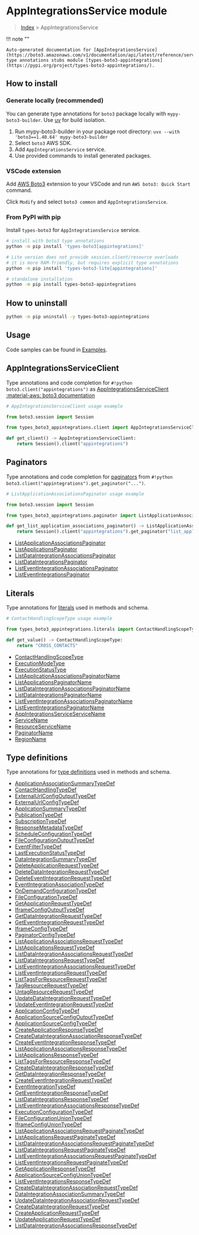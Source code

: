 #  AppIntegrationsService module

> [Index](../README.md) > AppIntegrationsService

!!! note ""

    Auto-generated documentation for [AppIntegrationsService](https://boto3.amazonaws.com/v1/documentation/api/latest/reference/services/appintegrations.html#appintegrationsservice)
    type annotations stubs module [types-boto3-appintegrations](https://pypi.org/project/types-boto3-appintegrations/).

## How to install

### Generate locally (recommended)

You can generate type annotations for `boto3` package locally with `mypy-boto3-builder`.
Use [uv](https://docs.astral.sh/uv/getting-started/installation/) for build isolation.

1. Run mypy-boto3-builder in your package root directory: `uvx --with 'boto3==1.40.64' mypy-boto3-builder`
1. Select `boto3` AWS SDK.
1. Add `AppIntegrationsService` service.
1. Use provided commands to install generated packages.


### VSCode extension

Add [AWS Boto3](https://marketplace.visualstudio.com/items?itemName=Boto3typed.boto3-ide)
extension to your VSCode and run `AWS boto3: Quick Start` command.

Click `Modify` and select `boto3 common` and `AppIntegrationsService`.


### From PyPI with pip

Install `types-boto3` for `AppIntegrationsService` service.

```bash
# install with boto3 type annotations
python -m pip install 'types-boto3[appintegrations]'

# Lite version does not provide session.client/resource overloads
# it is more RAM-friendly, but requires explicit type annotations
python -m pip install 'types-boto3-lite[appintegrations]'

# standalone installation
python -m pip install types-boto3-appintegrations
```



## How to uninstall

```bash
python -m pip uninstall -y types-boto3-appintegrations
```

## Usage

Code samples can be found in [Examples](./usage.md).

## AppIntegrationsServiceClient

Type annotations and code completion for  `#!python boto3.client("appintegrations")` as [AppIntegrationsServiceClient](./client.md)
[:material-aws: boto3 documentation](https://boto3.amazonaws.com/v1/documentation/api/latest/reference/services/appintegrations.html#AppIntegrationsService.Client)

```python
# AppIntegrationsServiceClient usage example

from boto3.session import Session

from types_boto3_appintegrations.client import AppIntegrationsServiceClient

def get_client() -> AppIntegrationsServiceClient:
    return Session().client("appintegrations")
```


## Paginators

Type annotations and code completion for [paginators](./paginators.md)
from `#!python boto3.client("appintegrations").get_paginator("...")`.

```python
# ListApplicationAssociationsPaginator usage example

from boto3.session import Session

from types_boto3_appintegrations.paginator import ListApplicationAssociationsPaginator

def get_list_application_associations_paginator() -> ListApplicationAssociationsPaginator:
    return Session().client("appintegrations").get_paginator("list_application_associations"))
```

- [ListApplicationAssociationsPaginator](./paginators.md#listapplicationassociationspaginator)
- [ListApplicationsPaginator](./paginators.md#listapplicationspaginator)
- [ListDataIntegrationAssociationsPaginator](./paginators.md#listdataintegrationassociationspaginator)
- [ListDataIntegrationsPaginator](./paginators.md#listdataintegrationspaginator)
- [ListEventIntegrationAssociationsPaginator](./paginators.md#listeventintegrationassociationspaginator)
- [ListEventIntegrationsPaginator](./paginators.md#listeventintegrationspaginator)









## Literals

Type annotations for [literals](./literals.md) used in methods and schema.

```python
# ContactHandlingScopeType usage example

from types_boto3_appintegrations.literals import ContactHandlingScopeType

def get_value() -> ContactHandlingScopeType:
    return "CROSS_CONTACTS"
```

- [ContactHandlingScopeType](./literals.md#contacthandlingscopetype)
- [ExecutionModeType](./literals.md#executionmodetype)
- [ExecutionStatusType](./literals.md#executionstatustype)
- [ListApplicationAssociationsPaginatorName](./literals.md#listapplicationassociationspaginatorname)
- [ListApplicationsPaginatorName](./literals.md#listapplicationspaginatorname)
- [ListDataIntegrationAssociationsPaginatorName](./literals.md#listdataintegrationassociationspaginatorname)
- [ListDataIntegrationsPaginatorName](./literals.md#listdataintegrationspaginatorname)
- [ListEventIntegrationAssociationsPaginatorName](./literals.md#listeventintegrationassociationspaginatorname)
- [ListEventIntegrationsPaginatorName](./literals.md#listeventintegrationspaginatorname)
- [AppIntegrationsServiceServiceName](./literals.md#appintegrationsserviceservicename)
- [ServiceName](./literals.md#servicename)
- [ResourceServiceName](./literals.md#resourceservicename)
- [PaginatorName](./literals.md#paginatorname)
- [RegionName](./literals.md#regionname)




## Type definitions

Type annotations for [type definitions](./type_defs.md) used in methods and schema.

- [ApplicationAssociationSummaryTypeDef](./type_defs.md#applicationassociationsummarytypedef)
- [ContactHandlingTypeDef](./type_defs.md#contacthandlingtypedef)
- [ExternalUrlConfigOutputTypeDef](./type_defs.md#externalurlconfigoutputtypedef)
- [ExternalUrlConfigTypeDef](./type_defs.md#externalurlconfigtypedef)
- [ApplicationSummaryTypeDef](./type_defs.md#applicationsummarytypedef)
- [PublicationTypeDef](./type_defs.md#publicationtypedef)
- [SubscriptionTypeDef](./type_defs.md#subscriptiontypedef)
- [ResponseMetadataTypeDef](./type_defs.md#responsemetadatatypedef)
- [ScheduleConfigurationTypeDef](./type_defs.md#scheduleconfigurationtypedef)
- [FileConfigurationOutputTypeDef](./type_defs.md#fileconfigurationoutputtypedef)
- [EventFilterTypeDef](./type_defs.md#eventfiltertypedef)
- [LastExecutionStatusTypeDef](./type_defs.md#lastexecutionstatustypedef)
- [DataIntegrationSummaryTypeDef](./type_defs.md#dataintegrationsummarytypedef)
- [DeleteApplicationRequestTypeDef](./type_defs.md#deleteapplicationrequesttypedef)
- [DeleteDataIntegrationRequestTypeDef](./type_defs.md#deletedataintegrationrequesttypedef)
- [DeleteEventIntegrationRequestTypeDef](./type_defs.md#deleteeventintegrationrequesttypedef)
- [EventIntegrationAssociationTypeDef](./type_defs.md#eventintegrationassociationtypedef)
- [OnDemandConfigurationTypeDef](./type_defs.md#ondemandconfigurationtypedef)
- [FileConfigurationTypeDef](./type_defs.md#fileconfigurationtypedef)
- [GetApplicationRequestTypeDef](./type_defs.md#getapplicationrequesttypedef)
- [IframeConfigOutputTypeDef](./type_defs.md#iframeconfigoutputtypedef)
- [GetDataIntegrationRequestTypeDef](./type_defs.md#getdataintegrationrequesttypedef)
- [GetEventIntegrationRequestTypeDef](./type_defs.md#geteventintegrationrequesttypedef)
- [IframeConfigTypeDef](./type_defs.md#iframeconfigtypedef)
- [PaginatorConfigTypeDef](./type_defs.md#paginatorconfigtypedef)
- [ListApplicationAssociationsRequestTypeDef](./type_defs.md#listapplicationassociationsrequesttypedef)
- [ListApplicationsRequestTypeDef](./type_defs.md#listapplicationsrequesttypedef)
- [ListDataIntegrationAssociationsRequestTypeDef](./type_defs.md#listdataintegrationassociationsrequesttypedef)
- [ListDataIntegrationsRequestTypeDef](./type_defs.md#listdataintegrationsrequesttypedef)
- [ListEventIntegrationAssociationsRequestTypeDef](./type_defs.md#listeventintegrationassociationsrequesttypedef)
- [ListEventIntegrationsRequestTypeDef](./type_defs.md#listeventintegrationsrequesttypedef)
- [ListTagsForResourceRequestTypeDef](./type_defs.md#listtagsforresourcerequesttypedef)
- [TagResourceRequestTypeDef](./type_defs.md#tagresourcerequesttypedef)
- [UntagResourceRequestTypeDef](./type_defs.md#untagresourcerequesttypedef)
- [UpdateDataIntegrationRequestTypeDef](./type_defs.md#updatedataintegrationrequesttypedef)
- [UpdateEventIntegrationRequestTypeDef](./type_defs.md#updateeventintegrationrequesttypedef)
- [ApplicationConfigTypeDef](./type_defs.md#applicationconfigtypedef)
- [ApplicationSourceConfigOutputTypeDef](./type_defs.md#applicationsourceconfigoutputtypedef)
- [ApplicationSourceConfigTypeDef](./type_defs.md#applicationsourceconfigtypedef)
- [CreateApplicationResponseTypeDef](./type_defs.md#createapplicationresponsetypedef)
- [CreateDataIntegrationAssociationResponseTypeDef](./type_defs.md#createdataintegrationassociationresponsetypedef)
- [CreateEventIntegrationResponseTypeDef](./type_defs.md#createeventintegrationresponsetypedef)
- [ListApplicationAssociationsResponseTypeDef](./type_defs.md#listapplicationassociationsresponsetypedef)
- [ListApplicationsResponseTypeDef](./type_defs.md#listapplicationsresponsetypedef)
- [ListTagsForResourceResponseTypeDef](./type_defs.md#listtagsforresourceresponsetypedef)
- [CreateDataIntegrationResponseTypeDef](./type_defs.md#createdataintegrationresponsetypedef)
- [GetDataIntegrationResponseTypeDef](./type_defs.md#getdataintegrationresponsetypedef)
- [CreateEventIntegrationRequestTypeDef](./type_defs.md#createeventintegrationrequesttypedef)
- [EventIntegrationTypeDef](./type_defs.md#eventintegrationtypedef)
- [GetEventIntegrationResponseTypeDef](./type_defs.md#geteventintegrationresponsetypedef)
- [ListDataIntegrationsResponseTypeDef](./type_defs.md#listdataintegrationsresponsetypedef)
- [ListEventIntegrationAssociationsResponseTypeDef](./type_defs.md#listeventintegrationassociationsresponsetypedef)
- [ExecutionConfigurationTypeDef](./type_defs.md#executionconfigurationtypedef)
- [FileConfigurationUnionTypeDef](./type_defs.md#fileconfigurationuniontypedef)
- [IframeConfigUnionTypeDef](./type_defs.md#iframeconfiguniontypedef)
- [ListApplicationAssociationsRequestPaginateTypeDef](./type_defs.md#listapplicationassociationsrequestpaginatetypedef)
- [ListApplicationsRequestPaginateTypeDef](./type_defs.md#listapplicationsrequestpaginatetypedef)
- [ListDataIntegrationAssociationsRequestPaginateTypeDef](./type_defs.md#listdataintegrationassociationsrequestpaginatetypedef)
- [ListDataIntegrationsRequestPaginateTypeDef](./type_defs.md#listdataintegrationsrequestpaginatetypedef)
- [ListEventIntegrationAssociationsRequestPaginateTypeDef](./type_defs.md#listeventintegrationassociationsrequestpaginatetypedef)
- [ListEventIntegrationsRequestPaginateTypeDef](./type_defs.md#listeventintegrationsrequestpaginatetypedef)
- [GetApplicationResponseTypeDef](./type_defs.md#getapplicationresponsetypedef)
- [ApplicationSourceConfigUnionTypeDef](./type_defs.md#applicationsourceconfiguniontypedef)
- [ListEventIntegrationsResponseTypeDef](./type_defs.md#listeventintegrationsresponsetypedef)
- [CreateDataIntegrationAssociationRequestTypeDef](./type_defs.md#createdataintegrationassociationrequesttypedef)
- [DataIntegrationAssociationSummaryTypeDef](./type_defs.md#dataintegrationassociationsummarytypedef)
- [UpdateDataIntegrationAssociationRequestTypeDef](./type_defs.md#updatedataintegrationassociationrequesttypedef)
- [CreateDataIntegrationRequestTypeDef](./type_defs.md#createdataintegrationrequesttypedef)
- [CreateApplicationRequestTypeDef](./type_defs.md#createapplicationrequesttypedef)
- [UpdateApplicationRequestTypeDef](./type_defs.md#updateapplicationrequesttypedef)
- [ListDataIntegrationAssociationsResponseTypeDef](./type_defs.md#listdataintegrationassociationsresponsetypedef)

